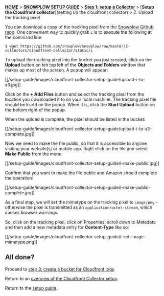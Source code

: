 [**HOME**](Home) > [**SNOWPLOW SETUP GUIDE**](Setting-up-Snowplow) > [**Step 1: setup a Collector**](Setting-up-a-collector) > [**Setup the Cloudfront collector**](setting up the cloudfront collector) > 2. Upload the tracking pixel

You can download a copy of the tracking pixel from the [Snowplow Github repo](https://github.com/snowplow/snowplow/tree/master/2-collectors/cloudfront-collector/static). One convenient way to quickly grab `i` is to execute the following at the command line:

	$ wget https://github.com/snowplow/snowplow/raw/master/2-collectors/cloudfront-collector/static/i 

To upload the tracking pixel into the bucket you just created, click on the **Upload** button on teh top left of the **Objects and Folders** window that makes up most of the screen. A popup will appear:

[[/setup-guide/images/cloudfront-collector-setup-guide/upload-i-to-s3.jpg]]

Click on the **+ Add Files** button and select the tracking pixel from the location you downloaded it to on your local machine. The tracking pixel file should be lisetd on the popup. When it is, click the **Start Upload** button on the bottom right of the popup.

When the upload is complete, the pixel should be listed in the bucket:

[[/setup-guide/images/cloudfront-collector-setup-guide/upload-i-to-s3-complete.jpg]]

Now we need to make the file public, so that it is accessible to anyone visiting your website(s) or mobile app. Right click on the file and select **Make Public** from the menu:

[[/setup-guide/images/cloudfront-collector-setup-guide/i-make-public.jpg]]

Confirm that you want to make the file public and Amazon should complete the operation:

[[/setup-guide/images/cloudfront-collector-setup-guide/i-make-public-complete.jpg]]

As a final step, we will set the mimetype on the tracking pixel to `image/png` - otherwise the pixel is transmitted as an `application/octet-stream`, which causes browser warnings.

So, click on the tracking pixel, click on Properties, scroll down to Metadata and then add a new metadata entry for **Content-Type** like so:

[[/setup-guide/images/cloudfront-collector-setup-guide/i-set-image-mimetype.png]]

## All done?

Proceed to [step 3: create a bucket for Cloudfront logs](3-create-a-bucket-for-cloudfront-logs).

Return to an [overview of the Cloudfront Collector setup](Setting-up-the-Cloudfront-collector).

Return to the [setup guide](setting-up-Snowplow).